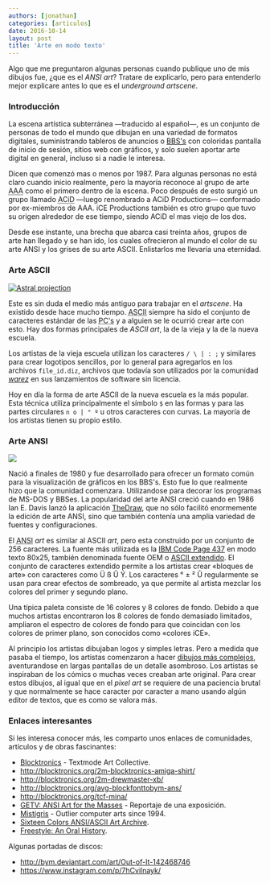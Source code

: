 ```yaml
---
authors: [jonathan]
categories: [articulos]
date: 2016-10-14
layout: post
title: 'Arte en modo texto'
---
```


Algo que me preguntaron algunas personas cuando publique uno de mis dibujos fue, ¿que es el *ANSI art*? Tratare de explicarlo, pero para entenderlo mejor explicare antes lo que es el *underground artscene*.<!--more-->

### Introducción

La escena artística subterránea —traducido al español—, es un conjunto de personas de todo el mundo que dibujan en una variedad de formatos digitales, suministrando tableros de anuncios o [BBS's][bbs] con coloridas pantalla de inicio de sesión, sitios web con gráficos, y solo suelen aportar arte digital en general, incluso si a nadie le interesa.

Dicen que comenzó mas o menos por 1987. Para algunas personas no está claro cuando inicio realmente, pero la mayoría reconoce al grupo de arte <abbr title="Aces of ANSI Art">AAA</abbr> como el primero dentro de la escena. Poco después de esto surgió un grupo llamado <abbr title="Ansi Creators In Demand">ACiD</abbr> —luego renombrado a ACiD Productions— conformado por ex-miembros de AAA. iCE Productions también es otro grupo que tuvo su origen alrededor de ese tiempo, siendo ACiD el mas viejo de los dos.

Desde ese instante, una brecha que abarca casi treinta años, grupos de arte han llegado y se han ido, los cuales ofrecieron al mundo el color de su arte ANSI y los grises de su arte ASCII. Enlistarlos me llevaría una eternidad.

### Arte ASCII

<a href="https://www.instagram.com/p/BHc9sH8BAPh/">
	<img class="rounded img-fluid float-xs-left" src="https://www.dropbox.com/s/te3scdrxsn5955t/astral-projection.jpg?raw=1" alt="Astral projection">
</a>

Este es sin duda el medio más antiguo para trabajar en el *artscene*. Ha existido desde hace mucho tiempo. <abbr title="American Standard Code for Information Interchange">ASCII</abbr> siempre ha sido el conjunto de caracteres estándar de las <abbr title="Personal Computers">PC's</abbr> y a alguien se le ocurrió crear arte con esto. Hay dos formas principales de *ASCII art*, la de la vieja y la de la nueva escuela.

Los artistas de la vieja escuela utilizan los caracteres `/ \ | : ;` y similares para crear logotipos sencillos, por lo general para agregarlos en los archivos `file_id.diz`, archivos que todavía son  utilizados por la comunidad [*warez*][warez] en sus lanzamientos de software sin licencia.

Hoy en día la forma de arte ASCII de la nueva escuela es la más popular. Esta técnica utiliza principalmente el símbolo `$` en las formas y para las partes circulares `n o | ° º` u otros caracteres con curvas. La mayoría de los artistas tienen su propio estilo.

### Arte ANSI

<a href="http://blocktronics.org/thomas-carli-jarlier/" target="_blank">
	<img class="rounded img-fluid float-xs-right" src="https://www.dropbox.com/s/n8abh6yoj8tsiar/thomas-carli-jarlier.ans_640x960.png?raw=1">
</a>

Nació a finales de 1980 y fue desarrollado para ofrecer un formato común para la visualización de gráficos en los BBS's. Esto fue lo que realmente hizo que la comunidad comenzara. Utilizandose para decorar los programas de MS-DOS y BBSes. La popularidad del arte ANSI creció cuando en 1986 Ian E. Davis lanzó la aplicación [TheDraw](https://en.wikipedia.org/wiki/TheDraw), que no sólo facilitó enormemente la edición de arte ANSI, sino que también contenía una amplia variedad de fuentes y configuraciones.

El <abbr title="American National Standards Institute">ANSI</abbr> *art* es similar al ASCII *art*, pero esta construido por un conjunto de 256 caracteres. La fuente más utilizada es la [IBM Code Page 437](https://es.wikipedia.org/wiki/P%C3%A1gina_de_c%C3%B3digos_437) en modo texto 80x25, también denominada fuente OEM o [ASCII extendido](https://es.wikipedia.org/wiki/ASCII_extendido). El conjunto de caracteres extendido permite a los artistas crear «bloques de arte» con caracteres como <span class="ansi-text">Ü ß Û Ý</span>. Los caracteres <span class="ansi-text">° ± ² Û</span> regularmente se usan para crear efectos de sombreado, ya que permite al artista mezclar los colores del primer y segundo plano.

Una típica paleta consiste de 16 colores y 8 colores de fondo. Debido a que muchos artistas encontraron los 8 colores de fondo demasiado limitados, ampliaron el espectro de colores de fondo para que coincidan con los colores de primer plano, son conocidos como «colores iCE».

<!-- <div class="figure ansi-text">
	<div class="c8">
	<span>00..</span>
	<span>01..</span>
	<span>02..</span>
	<span>03..</span>
	<span>04..</span>
	<span>05..</span>
	<span>06..</span>
	<span>07..</span>
	<span>08..</span>
	<span>09..</span>
	<span>10..</span>
	<span>11..</span>
	<span>12..</span>
	<span>13..</span>
	<span>14..</span>
	<span>15..</span>
	</div>
	<div><span class="b0 c0"> &#xb0;&#xb1;&#xb2;&#xdb;</span><span class="b0 c1"> &#xb0;&#xb1;&#xb2;&#xdb;</span><span class="b0 c2"> &#xb0;&#xb1;&#xb2;&#xdb;</span><span class="b0 c3"> &#xb0;&#xb1;&#xb2;&#xdb;</span><span class="b0 c4"> &#xb0;&#xb1;&#xb2;&#xdb;</span><span class="b0 c5"> &#xb0;&#xb1;&#xb2;&#xdb;</span><span class="b0 c6"> &#xb0;&#xb1;&#xb2;&#xdb;</span><span class="b0 c7"> &#xb0;&#xb1;&#xb2;&#xdb;</span><span class="b0 c8"> &#xb0;&#xb1;&#xb2;&#xdb;</span><span class="b0 c9"> &#xb0;&#xb1;&#xb2;&#xdb;</span><span class="b0 ca"> &#xb0;&#xb1;&#xb2;&#xdb;</span><span class="b0 cb"> &#xb0;&#xb1;&#xb2;&#xdb;</span><span class="b0 cc"> &#xb0;&#xb1;&#xb2;&#xdb;</span><span class="b0 cd"> &#xb0;&#xb1;&#xb2;&#xdb;</span><span class="b0 ce"> &#xb0;&#xb1;&#xb2;&#xdb;</span><span class="b0 cf"> &#xb0;&#xb1;&#xb2;&#xdb;</span></div>
	<div><span class="b1 c0"> &#xb0;&#xb1;&#xb2;&#xdb;</span><span class="b1 c1"> &#xb0;&#xb1;&#xb2;&#xdb;</span><span class="b1 c2"> &#xb0;&#xb1;&#xb2;&#xdb;</span><span class="b1 c3"> &#xb0;&#xb1;&#xb2;&#xdb;</span><span class="b1 c4"> &#xb0;&#xb1;&#xb2;&#xdb;</span><span class="b1 c5"> &#xb0;&#xb1;&#xb2;&#xdb;</span><span class="b1 c6"> &#xb0;&#xb1;&#xb2;&#xdb;</span><span class="b1 c7"> &#xb0;&#xb1;&#xb2;&#xdb;</span><span class="b1 c8"> &#xb0;&#xb1;&#xb2;&#xdb;</span><span class="b1 c9"> &#xb0;&#xb1;&#xb2;&#xdb;</span><span class="b1 ca"> &#xb0;&#xb1;&#xb2;&#xdb;</span><span class="b1 cb"> &#xb0;&#xb1;&#xb2;&#xdb;</span><span class="b1 cc"> &#xb0;&#xb1;&#xb2;&#xdb;</span><span class="b1 cd"> &#xb0;&#xb1;&#xb2;&#xdb;</span><span class="b1 ce"> &#xb0;&#xb1;&#xb2;&#xdb;</span><span class="b1 cf"> &#xb0;&#xb1;&#xb2;&#xdb;</span></div>
	<div><span class="b2 c0"> &#xb0;&#xb1;&#xb2;&#xdb;</span><span class="b2 c1"> &#xb0;&#xb1;&#xb2;&#xdb;</span><span class="b2 c2"> &#xb0;&#xb1;&#xb2;&#xdb;</span><span class="b2 c3"> &#xb0;&#xb1;&#xb2;&#xdb;</span><span class="b2 c4"> &#xb0;&#xb1;&#xb2;&#xdb;</span><span class="b2 c5"> &#xb0;&#xb1;&#xb2;&#xdb;</span><span class="b2 c6"> &#xb0;&#xb1;&#xb2;&#xdb;</span><span class="b2 c7"> &#xb0;&#xb1;&#xb2;&#xdb;</span><span class="b2 c8"> &#xb0;&#xb1;&#xb2;&#xdb;</span><span class="b2 c9"> &#xb0;&#xb1;&#xb2;&#xdb;</span><span class="b2 ca"> &#xb0;&#xb1;&#xb2;&#xdb;</span><span class="b2 cb"> &#xb0;&#xb1;&#xb2;&#xdb;</span><span class="b2 cc"> &#xb0;&#xb1;&#xb2;&#xdb;</span><span class="b2 cd"> &#xb0;&#xb1;&#xb2;&#xdb;</span><span class="b2 ce"> &#xb0;&#xb1;&#xb2;&#xdb;</span><span class="b2 cf"> &#xb0;&#xb1;&#xb2;&#xdb;</span></div>
	<div><span class="b3 c0"> &#xb0;&#xb1;&#xb2;&#xdb;</span><span class="b3 c1"> &#xb0;&#xb1;&#xb2;&#xdb;</span><span class="b3 c2"> &#xb0;&#xb1;&#xb2;&#xdb;</span><span class="b3 c3"> &#xb0;&#xb1;&#xb2;&#xdb;</span><span class="b3 c4"> &#xb0;&#xb1;&#xb2;&#xdb;</span><span class="b3 c5"> &#xb0;&#xb1;&#xb2;&#xdb;</span><span class="b3 c6"> &#xb0;&#xb1;&#xb2;&#xdb;</span><span class="b3 c7"> &#xb0;&#xb1;&#xb2;&#xdb;</span><span class="b3 c8"> &#xb0;&#xb1;&#xb2;&#xdb;</span><span class="b3 c9"> &#xb0;&#xb1;&#xb2;&#xdb;</span><span class="b3 ca"> &#xb0;&#xb1;&#xb2;&#xdb;</span><span class="b3 cb"> &#xb0;&#xb1;&#xb2;&#xdb;</span><span class="b3 cc"> &#xb0;&#xb1;&#xb2;&#xdb;</span><span class="b3 cd"> &#xb0;&#xb1;&#xb2;&#xdb;</span><span class="b3 ce"> &#xb0;&#xb1;&#xb2;&#xdb;</span><span class="b3 cf"> &#xb0;&#xb1;&#xb2;&#xdb;</span></div>
	<div><span class="b4 c0"> &#xb0;&#xb1;&#xb2;&#xdb;</span><span class="b4 c1"> &#xb0;&#xb1;&#xb2;&#xdb;</span><span class="b4 c2"> &#xb0;&#xb1;&#xb2;&#xdb;</span><span class="b4 c3"> &#xb0;&#xb1;&#xb2;&#xdb;</span><span class="b4 c4"> &#xb0;&#xb1;&#xb2;&#xdb;</span><span class="b4 c5"> &#xb0;&#xb1;&#xb2;&#xdb;</span><span class="b4 c6"> &#xb0;&#xb1;&#xb2;&#xdb;</span><span class="b4 c7"> &#xb0;&#xb1;&#xb2;&#xdb;</span><span class="b4 c8"> &#xb0;&#xb1;&#xb2;&#xdb;</span><span class="b4 c9"> &#xb0;&#xb1;&#xb2;&#xdb;</span><span class="b4 ca"> &#xb0;&#xb1;&#xb2;&#xdb;</span><span class="b4 cb"> &#xb0;&#xb1;&#xb2;&#xdb;</span><span class="b4 cc"> &#xb0;&#xb1;&#xb2;&#xdb;</span><span class="b4 cd"> &#xb0;&#xb1;&#xb2;&#xdb;</span><span class="b4 ce"> &#xb0;&#xb1;&#xb2;&#xdb;</span><span class="b4 cf"> &#xb0;&#xb1;&#xb2;&#xdb;</span></div>
	<div><span class="b5 c0"> &#xb0;&#xb1;&#xb2;&#xdb;</span><span class="b5 c1"> &#xb0;&#xb1;&#xb2;&#xdb;</span><span class="b5 c2"> &#xb0;&#xb1;&#xb2;&#xdb;</span><span class="b5 c3"> &#xb0;&#xb1;&#xb2;&#xdb;</span><span class="b5 c4"> &#xb0;&#xb1;&#xb2;&#xdb;</span><span class="b5 c5"> &#xb0;&#xb1;&#xb2;&#xdb;</span><span class="b5 c6"> &#xb0;&#xb1;&#xb2;&#xdb;</span><span class="b5 c7"> &#xb0;&#xb1;&#xb2;&#xdb;</span><span class="b5 c8"> &#xb0;&#xb1;&#xb2;&#xdb;</span><span class="b5 c9"> &#xb0;&#xb1;&#xb2;&#xdb;</span><span class="b5 ca"> &#xb0;&#xb1;&#xb2;&#xdb;</span><span class="b5 cb"> &#xb0;&#xb1;&#xb2;&#xdb;</span><span class="b5 cc"> &#xb0;&#xb1;&#xb2;&#xdb;</span><span class="b5 cd"> &#xb0;&#xb1;&#xb2;&#xdb;</span><span class="b5 ce"> &#xb0;&#xb1;&#xb2;&#xdb;</span><span class="b5 cf"> &#xb0;&#xb1;&#xb2;&#xdb;</span></div>
	<div><span class="b6 c0"> &#xb0;&#xb1;&#xb2;&#xdb;</span><span class="b6 c1"> &#xb0;&#xb1;&#xb2;&#xdb;</span><span class="b6 c2"> &#xb0;&#xb1;&#xb2;&#xdb;</span><span class="b6 c3"> &#xb0;&#xb1;&#xb2;&#xdb;</span><span class="b6 c4"> &#xb0;&#xb1;&#xb2;&#xdb;</span><span class="b6 c5"> &#xb0;&#xb1;&#xb2;&#xdb;</span><span class="b6 c6"> &#xb0;&#xb1;&#xb2;&#xdb;</span><span class="b6 c7"> &#xb0;&#xb1;&#xb2;&#xdb;</span><span class="b6 c8"> &#xb0;&#xb1;&#xb2;&#xdb;</span><span class="b6 c9"> &#xb0;&#xb1;&#xb2;&#xdb;</span><span class="b6 ca"> &#xb0;&#xb1;&#xb2;&#xdb;</span><span class="b6 cb"> &#xb0;&#xb1;&#xb2;&#xdb;</span><span class="b6 cc"> &#xb0;&#xb1;&#xb2;&#xdb;</span><span class="b6 cd"> &#xb0;&#xb1;&#xb2;&#xdb;</span><span class="b6 ce"> &#xb0;&#xb1;&#xb2;&#xdb;</span><span class="b6 cf"> &#xb0;&#xb1;&#xb2;&#xdb;</span></div>
	<div><span class="b7 c0"> &#xb0;&#xb1;&#xb2;&#xdb;</span><span class="b7 c1"> &#xb0;&#xb1;&#xb2;&#xdb;</span><span class="b7 c2"> &#xb0;&#xb1;&#xb2;&#xdb;</span><span class="b7 c3"> &#xb0;&#xb1;&#xb2;&#xdb;</span><span class="b7 c4"> &#xb0;&#xb1;&#xb2;&#xdb;</span><span class="b7 c5"> &#xb0;&#xb1;&#xb2;&#xdb;</span><span class="b7 c6"> &#xb0;&#xb1;&#xb2;&#xdb;</span><span class="b7 c7"> &#xb0;&#xb1;&#xb2;&#xdb;</span><span class="b7 c8"> &#xb0;&#xb1;&#xb2;&#xdb;</span><span class="b7 c9"> &#xb0;&#xb1;&#xb2;&#xdb;</span><span class="b7 ca"> &#xb0;&#xb1;&#xb2;&#xdb;</span><span class="b7 cb"> &#xb0;&#xb1;&#xb2;&#xdb;</span><span class="b7 cc"> &#xb0;&#xb1;&#xb2;&#xdb;</span><span class="b7 cd"> &#xb0;&#xb1;&#xb2;&#xdb;</span><span class="b7 ce"> &#xb0;&#xb1;&#xb2;&#xdb;</span><span class="b7 cf"> &#xb0;&#xb1;&#xb2;&#xdb;</span></div>
	<div class="c8">
	<span>00..</span>
	<span>01..</span>
	<span>02..</span>
	<span>03..</span>
	<span>04..</span>
	<span>05..</span>
	<span>06..</span>
	<span>07..</span>
	<span>08..</span>
	<span>09..</span>
	<span>10..</span>
	<span>11..</span>
	<span>12..</span>
	<span>13..</span>
	<span>14..</span>
	<span>15..</span>
	</div>
	<div><span class="b8 c0"> &#xb0;&#xb1;&#xb2;&#xdb;</span><span class="b8 c1"> &#xb0;&#xb1;&#xb2;&#xdb;</span><span class="b8 c2"> &#xb0;&#xb1;&#xb2;&#xdb;</span><span class="b8 c3"> &#xb0;&#xb1;&#xb2;&#xdb;</span><span class="b8 c4"> &#xb0;&#xb1;&#xb2;&#xdb;</span><span class="b8 c5"> &#xb0;&#xb1;&#xb2;&#xdb;</span><span class="b8 c6"> &#xb0;&#xb1;&#xb2;&#xdb;</span><span class="b8 c7"> &#xb0;&#xb1;&#xb2;&#xdb;</span><span class="b8 c8"> &#xb0;&#xb1;&#xb2;&#xdb;</span><span class="b8 c9"> &#xb0;&#xb1;&#xb2;&#xdb;</span><span class="b8 ca"> &#xb0;&#xb1;&#xb2;&#xdb;</span><span class="b8 cb"> &#xb0;&#xb1;&#xb2;&#xdb;</span><span class="b8 cc"> &#xb0;&#xb1;&#xb2;&#xdb;</span><span class="b8 cd"> &#xb0;&#xb1;&#xb2;&#xdb;</span><span class="b8 ce"> &#xb0;&#xb1;&#xb2;&#xdb;</span><span class="b8 cf"> &#xb0;&#xb1;&#xb2;&#xdb;</span></div>
	<div><span class="b9 c0"> &#xb0;&#xb1;&#xb2;&#xdb;</span><span class="b9 c1"> &#xb0;&#xb1;&#xb2;&#xdb;</span><span class="b9 c2"> &#xb0;&#xb1;&#xb2;&#xdb;</span><span class="b9 c3"> &#xb0;&#xb1;&#xb2;&#xdb;</span><span class="b9 c4"> &#xb0;&#xb1;&#xb2;&#xdb;</span><span class="b9 c5"> &#xb0;&#xb1;&#xb2;&#xdb;</span><span class="b9 c6"> &#xb0;&#xb1;&#xb2;&#xdb;</span><span class="b9 c7"> &#xb0;&#xb1;&#xb2;&#xdb;</span><span class="b9 c8"> &#xb0;&#xb1;&#xb2;&#xdb;</span><span class="b9 c9"> &#xb0;&#xb1;&#xb2;&#xdb;</span><span class="b9 ca"> &#xb0;&#xb1;&#xb2;&#xdb;</span><span class="b9 cb"> &#xb0;&#xb1;&#xb2;&#xdb;</span><span class="b9 cc"> &#xb0;&#xb1;&#xb2;&#xdb;</span><span class="b9 cd"> &#xb0;&#xb1;&#xb2;&#xdb;</span><span class="b9 ce"> &#xb0;&#xb1;&#xb2;&#xdb;</span><span class="b9 cf"> &#xb0;&#xb1;&#xb2;&#xdb;</span></div>
	<div><span class="ba c0"> &#xb0;&#xb1;&#xb2;&#xdb;</span><span class="ba c1"> &#xb0;&#xb1;&#xb2;&#xdb;</span><span class="ba c2"> &#xb0;&#xb1;&#xb2;&#xdb;</span><span class="ba c3"> &#xb0;&#xb1;&#xb2;&#xdb;</span><span class="ba c4"> &#xb0;&#xb1;&#xb2;&#xdb;</span><span class="ba c5"> &#xb0;&#xb1;&#xb2;&#xdb;</span><span class="ba c6"> &#xb0;&#xb1;&#xb2;&#xdb;</span><span class="ba c7"> &#xb0;&#xb1;&#xb2;&#xdb;</span><span class="ba c8"> &#xb0;&#xb1;&#xb2;&#xdb;</span><span class="ba c9"> &#xb0;&#xb1;&#xb2;&#xdb;</span><span class="ba ca"> &#xb0;&#xb1;&#xb2;&#xdb;</span><span class="ba cb"> &#xb0;&#xb1;&#xb2;&#xdb;</span><span class="ba cc"> &#xb0;&#xb1;&#xb2;&#xdb;</span><span class="ba cd"> &#xb0;&#xb1;&#xb2;&#xdb;</span><span class="ba ce"> &#xb0;&#xb1;&#xb2;&#xdb;</span><span class="ba cf"> &#xb0;&#xb1;&#xb2;&#xdb;</span></div>
	<div><span class="bb c0"> &#xb0;&#xb1;&#xb2;&#xdb;</span><span class="bb c1"> &#xb0;&#xb1;&#xb2;&#xdb;</span><span class="bb c2"> &#xb0;&#xb1;&#xb2;&#xdb;</span><span class="bb c3"> &#xb0;&#xb1;&#xb2;&#xdb;</span><span class="bb c4"> &#xb0;&#xb1;&#xb2;&#xdb;</span><span class="bb c5"> &#xb0;&#xb1;&#xb2;&#xdb;</span><span class="bb c6"> &#xb0;&#xb1;&#xb2;&#xdb;</span><span class="bb c7"> &#xb0;&#xb1;&#xb2;&#xdb;</span><span class="bb c8"> &#xb0;&#xb1;&#xb2;&#xdb;</span><span class="bb c9"> &#xb0;&#xb1;&#xb2;&#xdb;</span><span class="bb ca"> &#xb0;&#xb1;&#xb2;&#xdb;</span><span class="bb cb"> &#xb0;&#xb1;&#xb2;&#xdb;</span><span class="bb cc"> &#xb0;&#xb1;&#xb2;&#xdb;</span><span class="bb cd"> &#xb0;&#xb1;&#xb2;&#xdb;</span><span class="bb ce"> &#xb0;&#xb1;&#xb2;&#xdb;</span><span class="bb cf"> &#xb0;&#xb1;&#xb2;&#xdb;</span></div>
	<div><span class="bc c0"> &#xb0;&#xb1;&#xb2;&#xdb;</span><span class="bc c1"> &#xb0;&#xb1;&#xb2;&#xdb;</span><span class="bc c2"> &#xb0;&#xb1;&#xb2;&#xdb;</span><span class="bc c3"> &#xb0;&#xb1;&#xb2;&#xdb;</span><span class="bc c4"> &#xb0;&#xb1;&#xb2;&#xdb;</span><span class="bc c5"> &#xb0;&#xb1;&#xb2;&#xdb;</span><span class="bc c6"> &#xb0;&#xb1;&#xb2;&#xdb;</span><span class="bc c7"> &#xb0;&#xb1;&#xb2;&#xdb;</span><span class="bc c8"> &#xb0;&#xb1;&#xb2;&#xdb;</span><span class="bc c9"> &#xb0;&#xb1;&#xb2;&#xdb;</span><span class="bc ca"> &#xb0;&#xb1;&#xb2;&#xdb;</span><span class="bc cb"> &#xb0;&#xb1;&#xb2;&#xdb;</span><span class="bc cc"> &#xb0;&#xb1;&#xb2;&#xdb;</span><span class="bc cd"> &#xb0;&#xb1;&#xb2;&#xdb;</span><span class="bc ce"> &#xb0;&#xb1;&#xb2;&#xdb;</span><span class="bc cf"> &#xb0;&#xb1;&#xb2;&#xdb;</span></div>
	<div><span class="bd c0"> &#xb0;&#xb1;&#xb2;&#xdb;</span><span class="bd c1"> &#xb0;&#xb1;&#xb2;&#xdb;</span><span class="bd c2"> &#xb0;&#xb1;&#xb2;&#xdb;</span><span class="bd c3"> &#xb0;&#xb1;&#xb2;&#xdb;</span><span class="bd c4"> &#xb0;&#xb1;&#xb2;&#xdb;</span><span class="bd c5"> &#xb0;&#xb1;&#xb2;&#xdb;</span><span class="bd c6"> &#xb0;&#xb1;&#xb2;&#xdb;</span><span class="bd c7"> &#xb0;&#xb1;&#xb2;&#xdb;</span><span class="bd c8"> &#xb0;&#xb1;&#xb2;&#xdb;</span><span class="bd c9"> &#xb0;&#xb1;&#xb2;&#xdb;</span><span class="bd ca"> &#xb0;&#xb1;&#xb2;&#xdb;</span><span class="bd cb"> &#xb0;&#xb1;&#xb2;&#xdb;</span><span class="bd cc"> &#xb0;&#xb1;&#xb2;&#xdb;</span><span class="bd cd"> &#xb0;&#xb1;&#xb2;&#xdb;</span><span class="bd ce"> &#xb0;&#xb1;&#xb2;&#xdb;</span><span class="bd cf"> &#xb0;&#xb1;&#xb2;&#xdb;</span></div>
	<div><span class="be c0"> &#xb0;&#xb1;&#xb2;&#xdb;</span><span class="be c1"> &#xb0;&#xb1;&#xb2;&#xdb;</span><span class="be c2"> &#xb0;&#xb1;&#xb2;&#xdb;</span><span class="be c3"> &#xb0;&#xb1;&#xb2;&#xdb;</span><span class="be c4"> &#xb0;&#xb1;&#xb2;&#xdb;</span><span class="be c5"> &#xb0;&#xb1;&#xb2;&#xdb;</span><span class="be c6"> &#xb0;&#xb1;&#xb2;&#xdb;</span><span class="be c7"> &#xb0;&#xb1;&#xb2;&#xdb;</span><span class="be c8"> &#xb0;&#xb1;&#xb2;&#xdb;</span><span class="be c9"> &#xb0;&#xb1;&#xb2;&#xdb;</span><span class="be ca"> &#xb0;&#xb1;&#xb2;&#xdb;</span><span class="be cb"> &#xb0;&#xb1;&#xb2;&#xdb;</span><span class="be cc"> &#xb0;&#xb1;&#xb2;&#xdb;</span><span class="be cd"> &#xb0;&#xb1;&#xb2;&#xdb;</span><span class="be ce"> &#xb0;&#xb1;&#xb2;&#xdb;</span><span class="be cf"> &#xb0;&#xb1;&#xb2;&#xdb;</span></div>
	<div><span class="bf c0"> &#xb0;&#xb1;&#xb2;&#xdb;</span><span class="bf c1"> &#xb0;&#xb1;&#xb2;&#xdb;</span><span class="bf c2"> &#xb0;&#xb1;&#xb2;&#xdb;</span><span class="bf c3"> &#xb0;&#xb1;&#xb2;&#xdb;</span><span class="bf c4"> &#xb0;&#xb1;&#xb2;&#xdb;</span><span class="bf c5"> &#xb0;&#xb1;&#xb2;&#xdb;</span><span class="bf c6"> &#xb0;&#xb1;&#xb2;&#xdb;</span><span class="bf c7"> &#xb0;&#xb1;&#xb2;&#xdb;</span><span class="bf c8"> &#xb0;&#xb1;&#xb2;&#xdb;</span><span class="bf c9"> &#xb0;&#xb1;&#xb2;&#xdb;</span><span class="bf ca"> &#xb0;&#xb1;&#xb2;&#xdb;</span><span class="bf cb"> &#xb0;&#xb1;&#xb2;&#xdb;</span><span class="bf cc"> &#xb0;&#xb1;&#xb2;&#xdb;</span><span class="bf cd"> &#xb0;&#xb1;&#xb2;&#xdb;</span><span class="bf ce"> &#xb0;&#xb1;&#xb2;&#xdb;</span><span class="bf cf"> &#xb0;&#xb1;&#xb2;&#xdb;</span></div>
</div> -->

Al principio los artistas dibujaban logos y simples letras. Pero a medida que pasaba el tiempo, los artistas comenzaron a hacer [dibujos más complejos][dibujos-mas-complejos], aventurandose en largas pantallas de un detalle asombroso. Los artistas se inspiraban de los cómics o muchas veces creaban arte original. Para crear estos dibujos, al igual que en el *pixel art* se requiere de una paciencia brutal y que normalmente se hace caracter por caracter a mano usando algún editor de textos, que es como se valora más.

### Enlaces interesantes

Si les interesa conocer más, les comparto unos enlaces de comunidades, artículos y de obras fascinantes:

- [Blocktronics](http://blocktronics.org/) - Textmode Art Collective.
- <http://blocktronics.org/2m-blocktronics-amiga-shirt/>
- <http://blocktronics.org/2m-drewmaster-xb/>
- <http://blocktronics.org/avg-blockfonttobym-ans/>
- <http://blocktronics.org/tcf-mina/>
- [GETV: ANSI Art for the Masses](https://www.youtube.com/watch?v=r_cYOi3pnhA) - Reportaje de una exposición.
- [Mistigris](http://mistigris.org/) - Outlier computer arts since 1994.
- [Sixteen Colors ANSI/ASCII Art Archive](http://sixteencolors.net/).
- [Freestyle: An Oral History](http://daily.redbullmusicacademy.com/specials/freestyle-oral-history/).

Algunas portadas de discos:

- <http://bym.deviantart.com/art/Out-of-It-142468746>
- <https://www.instagram.com/p/7hCvilnayk/>

[bbs]: https://es.wikipedia.org/wiki/Bulletin_Board_System
[warez]: https://es.wikipedia.org/wiki/Warez
[dibujos-mas-complejos]: https://www.youtube.com/watch?v=cmaK57M7ZV8&start=254
